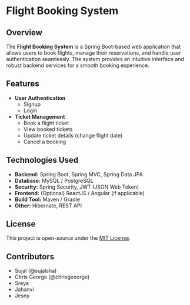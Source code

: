 # Flight Booking System

## Overview
The **Flight Booking System** is a Spring Boot-based web application that allows users to book flights, manage their reservations, and handle user authentication seamlessly. The system provides an intuitive interface and robust backend services for a smooth booking experience.

## Features
- **User Authentication**
  - Signup
  - Login
- **Ticket Management**
  - Book a flight ticket
  - View booked tickets
  - Update ticket details (change flight date)
  - Cancel a booking

## Technologies Used
- **Backend:** Spring Boot, Spring MVC, Spring Data JPA
- **Database:** MySQL / PostgreSQL
- **Security:** Spring Security, JWT (JSON Web Token)
- **Frontend:** (Optional) ReactJS / Angular (if applicable)
- **Build Tool:** Maven / Gradle
- **Other:** Hibernate, REST API



## License
This project is open-source under the [MIT License](LICENSE).

## Contributors
- Sujal (@sujalsha)
- Chris George (@chrisgeoorge)
- Sreya
- Jahanvi
- Jesny

